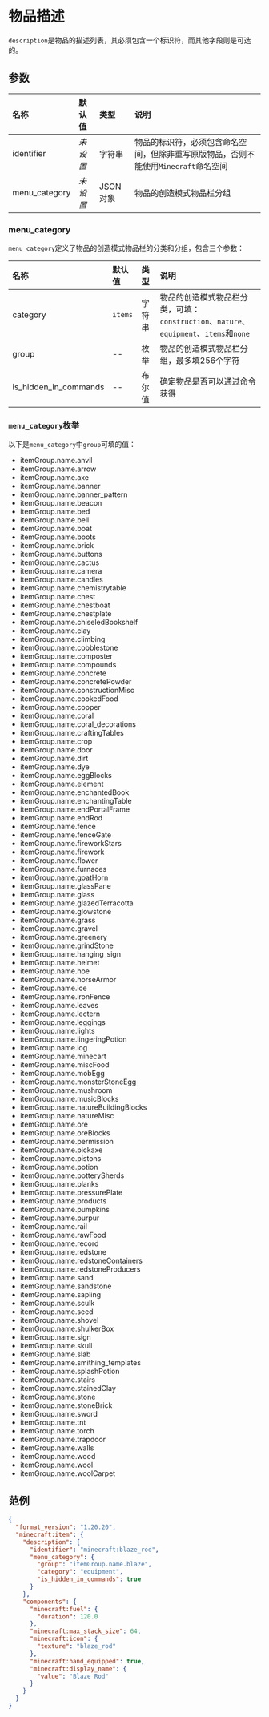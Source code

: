 # 物品描述
`description`是物品的描述列表，其必须包含一个标识符，而其他字段则是可选的。

## 参数
| 名称 | 默认值 | 类型 | 说明  |
|:----------|:----------|:----------|:----------|
| identifier |*未设置* | 字符串 | 物品的标识符，必须包含命名空间，但除非重写原版物品，否则不能使用`Minecraft`命名空间 |
| menu_category |*未设置*  | JSON 对象 | 物品的创造模式物品栏分组 |

### menu_category
`menu_category`定义了物品的创造模式物品栏的分类和分组，包含三个参数：

| 名称 | 默认值 | 类型 | 说明  |
|:----------|:----------|:----------|:----------|
| category | `items` | 字符串 | 物品的创造模式物品栏分类，可填：`construction`、`nature`、`equipment`、`items`和`none` |
| group | -- | 枚举 | 物品的创造模式物品栏分组，最多填256个字符 |
| is_hidden_in_commands | -- | 布尔值 | 确定物品是否可以通过命令获得 |

### `menu_category`枚举
以下是`menu_category`中`group`可填的值：

- itemGroup.name.anvil
- itemGroup.name.arrow
- itemGroup.name.axe
- itemGroup.name.banner
- itemGroup.name.banner_pattern
- itemGroup.name.beacon
- itemGroup.name.bed
- itemGroup.name.bell
- itemGroup.name.boat
- itemGroup.name.boots
- itemGroup.name.brick
- itemGroup.name.buttons
- itemGroup.name.cactus
- itemGroup.name.camera
- itemGroup.name.candles
- itemGroup.name.chemistrytable
- itemGroup.name.chest
- itemGroup.name.chestboat
- itemGroup.name.chestplate
- itemGroup.name.chiseledBookshelf
- itemGroup.name.clay
- itemGroup.name.climbing
- itemGroup.name.cobblestone
- itemGroup.name.composter
- itemGroup.name.compounds
- itemGroup.name.concrete
- itemGroup.name.concretePowder
- itemGroup.name.constructionMisc
- itemGroup.name.cookedFood
- itemGroup.name.copper
- itemGroup.name.coral
- itemGroup.name.coral_decorations
- itemGroup.name.craftingTables
- itemGroup.name.crop
- itemGroup.name.door
- itemGroup.name.dirt
- itemGroup.name.dye
- itemGroup.name.eggBlocks
- itemGroup.name.element
- itemGroup.name.enchantedBook
- itemGroup.name.enchantingTable
- itemGroup.name.endPortalFrame
- itemGroup.name.endRod
- itemGroup.name.fence
- itemGroup.name.fenceGate
- itemGroup.name.fireworkStars
- itemGroup.name.firework
- itemGroup.name.flower
- itemGroup.name.furnaces
- itemGroup.name.goatHorn
- itemGroup.name.glassPane
- itemGroup.name.glass
- itemGroup.name.glazedTerracotta
- itemGroup.name.glowstone
- itemGroup.name.grass
- itemGroup.name.gravel
- itemGroup.name.greenery
- itemGroup.name.grindStone
- itemGroup.name.hanging_sign
- itemGroup.name.helmet
- itemGroup.name.hoe
- itemGroup.name.horseArmor
- itemGroup.name.ice
- itemGroup.name.ironFence
- itemGroup.name.leaves
- itemGroup.name.lectern
- itemGroup.name.leggings
- itemGroup.name.lights
- itemGroup.name.lingeringPotion
- itemGroup.name.log
- itemGroup.name.minecart
- itemGroup.name.miscFood
- itemGroup.name.mobEgg
- itemGroup.name.monsterStoneEgg
- itemGroup.name.mushroom
- itemGroup.name.musicBlocks
- itemGroup.name.natureBuildingBlocks
- itemGroup.name.natureMisc
- itemGroup.name.ore
- itemGroup.name.oreBlocks
- itemGroup.name.permission
- itemGroup.name.pickaxe
- itemGroup.name.pistons
- itemGroup.name.potion
- itemGroup.name.potterySherds
- itemGroup.name.planks
- itemGroup.name.pressurePlate
- itemGroup.name.products
- itemGroup.name.pumpkins
- itemGroup.name.purpur
- itemGroup.name.rail
- itemGroup.name.rawFood
- itemGroup.name.record
- itemGroup.name.redstone
- itemGroup.name.redstoneContainers
- itemGroup.name.redstoneProducers
- itemGroup.name.sand
- itemGroup.name.sandstone
- itemGroup.name.sapling
- itemGroup.name.sculk
- itemGroup.name.seed
- itemGroup.name.shovel
- itemGroup.name.shulkerBox
- itemGroup.name.sign
- itemGroup.name.skull
- itemGroup.name.slab
- itemGroup.name.smithing_templates
- itemGroup.name.splashPotion
- itemGroup.name.stairs
- itemGroup.name.stainedClay
- itemGroup.name.stone
- itemGroup.name.stoneBrick
- itemGroup.name.sword
- itemGroup.name.tnt
- itemGroup.name.torch
- itemGroup.name.trapdoor
- itemGroup.name.walls
- itemGroup.name.wood
- itemGroup.name.wool
- itemGroup.name.woolCarpet

## 范例
```json
{  
  "format_version": "1.20.20",  
  "minecraft:item": {  
    "description": {  
      "identifier": "minecraft:blaze_rod",  
      "menu_category": {  
        "group": "itemGroup.name.blaze",  
        "category": "equipment", 
        "is_hidden_in_commands": true 
      }  
    },  
    "components": {  
      "minecraft:fuel": {  
        "duration": 120.0  
      },  
      "minecraft:max_stack_size": 64,  
      "minecraft:icon": {  
        "texture": "blaze_rod"  
      },  
      "minecraft:hand_equipped": true,  
      "minecraft:display_name": {  
        "value": "Blaze Rod"  
      }  
    }
  }
}
```